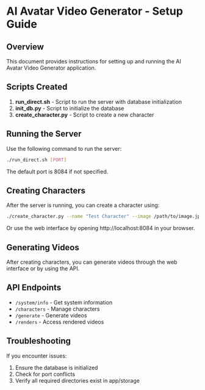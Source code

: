 # AI Avatar Video Generator - Setup Guide

## Overview

This document provides instructions for setting up and running the AI Avatar Video Generator application.

## Scripts Created

1. **run_direct.sh** - Script to run the server with database initialization
2. **init_db.py** - Script to initialize the database
3. **create_character.py** - Script to create a new character

## Running the Server

Use the following command to run the server:

```bash
./run_direct.sh [PORT]
```

The default port is 8084 if not specified.

## Creating Characters

After the server is running, you can create a character using:

```bash
./create_character.py --name "Test Character" --image /path/to/image.jpg --url http://localhost:8084
```

Or use the web interface by opening http://localhost:8084 in your browser.

## Generating Videos

After creating characters, you can generate videos through the web interface or by using the API.

## API Endpoints

- `/system/info` - Get system information
- `/characters` - Manage characters
- `/generate` - Generate videos
- `/renders` - Access rendered videos

## Troubleshooting

If you encounter issues:
1. Ensure the database is initialized
2. Check for port conflicts
3. Verify all required directories exist in app/storage
